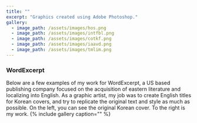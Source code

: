 ```yaml
---
title: ""
excerpt: "Graphics created using Adobe Photoshop."
gallery:
  - image_path: /assets/images/hos.png
  - image_path: /assets/images/intfbl.png
  - image_path: /assets/images/cotkf.png
  - image_path: /assets/images/iaavd.png
  - image_path: /assets/images/tmlim.png
---
```


<h3> WordExcerpt </h3>
Below are a few examples of my work for WordExcerpt, a US based publishing company focused on the acquisition of eastern literature and localizing into English. As a graphic artist, my job was to create English titles for Korean covers, and try to replicate the original text and style as much as possible. On the left, you can see the original Korean cover. To the right is my work.
{% include gallery caption="" %}

 